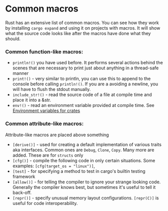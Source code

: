 # Common macros
Rust has an extensive list of common macros. 
You can see how they work by installing `cargo expand` and using it on projects with macros. 
It will show what the source code looks like after the macros have done what they should.
### Common function-like macros:
- `println!()` you have used before. It performs several actions behind the scenes that are necessary to print just about anything in a thread-safe manner
- `print!()` - very similar to println, you can use this to append to the console before calling `println!()`. If you are a avoiding a newline, you will have to flush the stdout manually.
- `include_str!()` - read the source code of a file at compile time and place it into a &str.
- `env!()` - read an environment variable provided at compile time. See [Environment variables for crates](https://doc.rust-lang.org/cargo/reference/environment-variables.html#environment-variables-cargo-sets-for-crates)

### Common attribute-like macros:
Attribute-like macros are placed above something
- `[derive()]` - used for creating a default implementation of various traits aka interfaces. Common ones are `Debug`, `Clone`, `Copy`. Many more are added. These are for `structs` only
- `[cfg()]` - compile the following code in only certain situations. Some examples: `[cfg(target_os = "linux")]`, 
- `[test]` - for specifying a method to test in cargo's builtin testing framework
- `[allow()]` - for telling the compiler to ignore your strange looking code. Generally the compiler knows best, but sometimes it's useful to tell it back-off. 
- `[repr()]` - specify unusual memory layout configurations. `[repr(C)]` is useful for code interoperability.